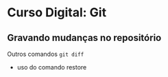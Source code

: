 # Curso Digital: Git

## Gravando mudanças no repositório
Outros comandos `git diff`

* uso do comando restore